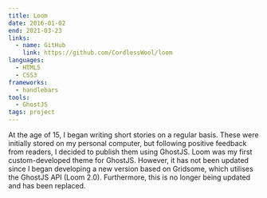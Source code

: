 ```yaml
---
title: Loom
date: 2016-01-02
end: 2021-03-23
links:
  - name: GitHub
    link: https://github.com/CordlessWool/loom
languages:
  - HTML5
  - CSS3
frameworks:
  - handlebars
tools:
  - GhostJS
tags: project
---
```


At the age of 15, I began writing short stories on a regular basis. These were initially stored on my personal computer, but following positive feedback from readers, I decided to publish them using GhostJS. Loom was my first custom-developed theme for GhostJS. However, it has not been updated since I began developing a new version based on Gridsome, which utilises the GhostJS API (Loom 2.0). Furthermore, this is no longer being updated and has been replaced.
